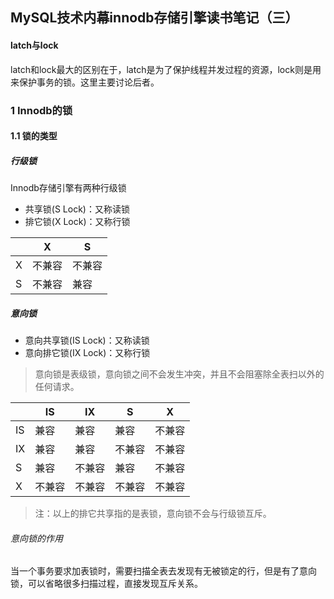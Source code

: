 ## MySQL技术内幕innodb存储引擎读书笔记（三）
#### latch与lock
latch和lock最大的区别在于，latch是为了保护线程并发过程的资源，lock则是用来保护事务的锁。这里主要讨论后者。
### 1 Innodb的锁


#### 1.1 锁的类型
##### 行级锁
Innodb存储引擎有两种行级锁
- 共享锁(S Lock)：又称读锁
- 排它锁(X Lock)：又称行锁

||X |S |
|--|--|--|
|X |不兼容|不兼容|
|S |不兼容|兼容|

##### 意向锁
- 意向共享锁(IS Lock)：又称读锁
- 意向排它锁(IX Lock)：又称行锁


> 意向锁是表级锁，意向锁之间不会发生冲突，并且不会阻塞除全表扫以外的任何请求。

||IS|IX|S|X|
|--|--|--|--|--|
|IS|兼容|兼容|兼容|不兼容|
|IX|兼容|兼容|不兼容|不兼容|
|S|兼容|不兼容|兼容|不兼容|
|X|不兼容|不兼容|不兼容|不兼容|

> 注：以上的排它共享指的是表锁，意向锁不会与行级锁互斥。

###### 意向锁的作用

当一个事务要求加表锁时，需要扫描全表去发现有无被锁定的行，但是有了意向锁，可以省略很多扫描过程，直接发现互斥关系。
